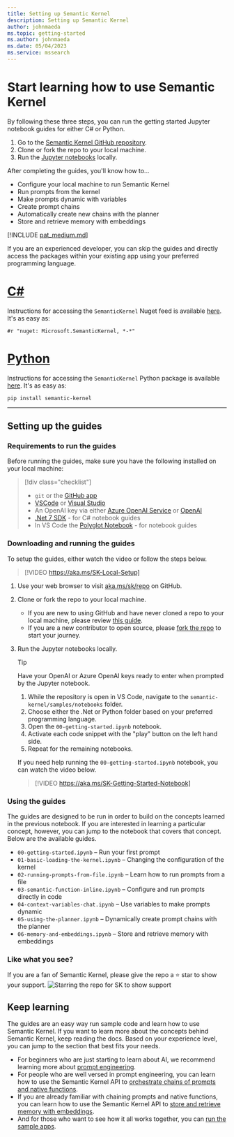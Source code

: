 ```yaml
---
title: Setting up Semantic Kernel
description: Setting up Semantic Kernel
author: johnmaeda
ms.topic: getting-started
ms.author: johnmaeda
ms.date: 05/04/2023
ms.service: mssearch
---
```

# Start learning how to use Semantic Kernel

By following these three steps, you can run the getting started Jupyter notebook guides for either C# or Python.

1. Go to the [Semantic Kernel GitHub repository](https://aka.ms/sk/repo).
2. Clone or fork the repo to your local machine.
3. Run the [Jupyter notebooks](https://aka.ms/skjupyter) locally.

After completing the guides, you'll know how to...
- Configure your local machine to run Semantic Kernel
- Run prompts from the kernel
- Make prompts dynamic with variables
- Create prompt chains
- Automatically create new chains with the planner
- Store and retrieve memory with embeddings


[!INCLUDE [pat_medium.md](../includes/pat_medium.md)]

If you are an experienced developer, you can skip the guides and directly access the packages within your existing app using your preferred programming language.

# [C#](#tab/Csharp)

Instructions for accessing the `SemanticKernel` Nuget feed is available [here](https://aka.ms/sk/nuget). It's as easy as:

```Nuget
#r "nuget: Microsoft.SemanticKernel, *-*"
```

# [Python](#tab/python)

Instructions for accessing the `SemanticKernel` Python package is available [here](https://aka.ms/sk/pypi). It's as easy as:

```PyPI
pip install semantic-kernel
```

---

## Setting up the guides

### Requirements to run the guides
Before running the guides, make sure you have the following installed on your local machine:

> [!div class="checklist"]
> * `git` or the [GitHub app](https://desktop.github.com/) 
> * [VSCode](https://code.visualstudio.com/Download) or [Visual Studio](https://visualstudio.microsoft.com/downloads/) 
> * An OpenAI key via either [Azure OpenAI Service](/azure/cognitive-services/openai/quickstart?pivots=programming-language-studio) or [OpenAI](https://openai.com/api/)
> * [.Net 7 SDK](https://dotnet.microsoft.com/download) - for C# notebook guides
> * In VS Code the [Polyglot Notebook](https://marketplace.visualstudio.com/items?itemName=ms-dotnettools.dotnet-interactive-vscode) - for notebook guides


### Downloading and running the guides
To setup the guides, either watch the video or follow the steps below.

> [!VIDEO https://aka.ms/SK-Local-Setup]

1. Use your web browser to visit [aka.ms/sk/repo](https://aka.ms/sk/repo) on GitHub. 

2. Clone or fork the repo to your local machine.
   - If you are new to using GitHub and have never cloned a repo to your local machine, please review [this guide](https://docs.github.com/repositories/creating-and-managing-repositories/cloning-a-repository).
   - If you are a new contributor to open source, please [fork the repo](https://docs.github.com/en/get-started/quickstart/contributing-to-projects) to start your journey.

3. Run the Jupyter notebooks locally.
   > [!TIP]
   > Have your OpenAI or Azure OpenAI keys ready to enter when prompted by the Jupyter notebook.

    1. While the repository is open in VS Code, navigate to the `semantic-kernel/samples/notebooks` folder.
    2. Choose either the .Net or Python folder based on your preferred programming language.
    3. Open the `00-getting-started.ipynb` notebook.
    4. Activate each code snippet with the "play" button on the left hand side.
    5. Repeat for the remaining notebooks.
    
    If you need help running the `00-getting-started.ipynb` notebook, you can watch the video below.
    > [!VIDEO https://aka.ms/SK-Getting-Started-Notebook] 

### Using the guides
The guides are designed to be run in order to build on the concepts learned in the previous notebook. If you are interested in learning a particular concept, however, you can jump to the notebook that covers that concept. Below are the available guides.

- `00-getting-started.ipynb` – Run your first prompt
- `01-basic-loading-the-kernel.ipynb` – Changing the configuration of the kernel
- `02-running-prompts-from-file.ipynb` – Learn how to run prompts from a file
- `03-semantic-function-inline.ipynb` – Configure and run prompts directly in code
- `04-context-variables-chat.ipynb` – Use variables to make prompts dynamic
- `05-using-the-planner.ipynb` – Dynamically create prompt chains with the planner
- `06-memory-and-embeddings.ipynb` – Store and retrieve memory with embeddings

### Like what you see?
If you are a fan of Semantic Kernel, please give the repo a ⭐️ star to show your support. 
![Starring the repo for SK to show support](/semantic-kernel/media/pleasestarrepo.png)

## Keep learning
The guides are an easy way run sample code and learn how to use Semantic Kernel. If you want to learn more about the concepts behind Semantic Kernel, keep reading the docs. Based on your experience level, you can jump to the section that best fits your needs.

- For beginners who are just starting to learn about AI, we recommend learning more about [prompt engineering](/semantic-kernel/prompt-engineering/index).
- For people who are well versed in prompt engineering, you can learn how to use the Semantic Kernel API to [orchestrate chains of prompts and native functions](/semantic-kernel/create-chains/index).
- If you are already familiar with chaining prompts and native functions, you can learn how to use the Semantic Kernel API to [store and retrieve memory with embeddings](/semantic-kernel/memories/index).
- And for those who want to see how it all works together, you can [run the sample apps](/semantic-kernel/samples-and-solutions/index).
